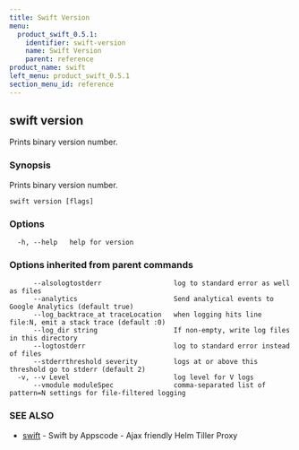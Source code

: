 ```yaml
---
title: Swift Version
menu:
  product_swift_0.5.1:
    identifier: swift-version
    name: Swift Version
    parent: reference
product_name: swift
left_menu: product_swift_0.5.1
section_menu_id: reference
---
```

## swift version

Prints binary version number.

### Synopsis


Prints binary version number.

```
swift version [flags]
```

### Options

```
  -h, --help   help for version
```

### Options inherited from parent commands

```
      --alsologtostderr                  log to standard error as well as files
      --analytics                        Send analytical events to Google Analytics (default true)
      --log_backtrace_at traceLocation   when logging hits line file:N, emit a stack trace (default :0)
      --log_dir string                   If non-empty, write log files in this directory
      --logtostderr                      log to standard error instead of files
      --stderrthreshold severity         logs at or above this threshold go to stderr (default 2)
  -v, --v Level                          log level for V logs
      --vmodule moduleSpec               comma-separated list of pattern=N settings for file-filtered logging
```

### SEE ALSO
* [swift](/docs/reference/swift.md)	 - Swift by Appscode - Ajax friendly Helm Tiller Proxy

